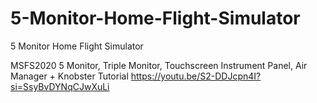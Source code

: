 # 5-Monitor-Home-Flight-Simulator
5 Monitor Home Flight Simulator

MSFS2020 5 Monitor, Triple Monitor, Touchscreen Instrument Panel, Air Manager + Knobster Tutorial
https://youtu.be/S2-DDJcpn4I?si=SsyBvDYNqCJwXuLi
